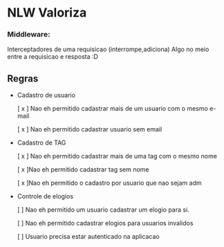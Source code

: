 # NLW Valoriza

### Middleware:

Interceptadores de uma requisicao (interrompe,adiciona)
Algo no meio entre a requisicao e resposta :D

## Regras

- Cadastro de usuario

  [ x ] Nao eh permitido cadastrar mais de um usuario com o mesmo e-mail

  [ x ] Nao eh permitido cadastrar usuario sem email

- Cadastro de TAG

  [ x ] Nao eh permitido cadastrar mais de uma tag com o mesmo nome

  [ x ]Nao eh permitido cadastrar tag sem nome

  [ x ]Nao eh permitido o cadastro por usuario que nao sejam adm

- Controle de elogios

  [ ] Nao eh permitido um usuario cadastrar um elogio para si.

  [ ] Nao eh permitido cadastrar elogios para usuarios invalidos

  [ ] Usuario precisa estar autenticado na aplicacao
